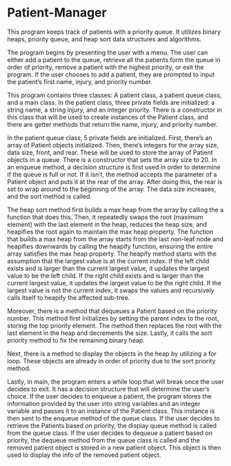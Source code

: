 # Patient-Manager
This program keeps track of patients with a priority queue. It utilizes binary heaps, priority queue, and heap sort data structures and algorithms.

 The program begins by presenting the user with a menu. The user can either add a patient to the queue, retrieve all the patients form the queue in order of priority, remove a patient with the highest priority, or exit the program. If the user chooses to add a patient, they are prompted to input the patient’s first name, injury, and priority number.  

 This program contains three classes: A patient class, a patient queue class, and a main class. In the patient class, three private fields are initialized: a string name, a string injury, and an integer priority. There is a constructor in this class that will be used to create instances of the Patient class, and there are getter methods that return the name, injury, and priority number.

In the patient queue class, 5 private fields are initialized. First, there’s an array of Patient objects initialized. Then, there’s integers for the array size, data size, front, and rear. These will be used to store the array of Patient objects in a queue. There is a constructor that sets the array size to 20. In an enqueue method, a decision structure is first used in order to determine if the queue is full or not. If it isn’t, the method accepts the parameter of a Patient object and puts it at the rear of the array. After doing this, the rear is set to wrap around to the beginning of the array. The data size increases, and the sort method is called.

The heap sort method first builds a max heap from the array by calling the a function that does this. Then, it repeatedly swaps the root (maximum element) with the last element in the heap, reduces the heap size, and heapifies the root again to maintain the max heap property. The function that builds a max heap from the array starts from the last non-leaf node and heapifies downwards by calling the heapify function, ensuring the entire array satisfies the max heap property. The heapify method starts with the assumption that the largest value is at the current index. If the left child exists and is larger than the current largest value, it updates the largest value to be the left child. If the right child exists and is larger than the current largest value, it updates the largest value to be the right child. If the largest value is not the current index, it swaps the values and recursively calls itself to heapify the affected sub-tree.

Moreover, there is a method that dequeues a Patient based on the priority number. This method first initializes by setting the parent index to the root, storing the top priority element. The method then replaces the root with the last element in the heap and decrements the size. Lastly, it calls the sort priority method to fix the remaining binary heap.

Next, there is a method to display the objects in the heap by utilizing a for loop. These objects are already in order of priority due to the sort priority method. 

Lastly, in main, the program enters a while loop that will break once the user decides to exit. It has a decision structure that will determine the user’s choice. If the user decides to enqueue a patient, the program stores the information provided by the user into string variables and an integer variable and passes it to an instance of the Patient class. This instance is then sent to the enqueue method of the queue class. If the user decides to retrieve the Patients based on priority, the display queue method is called from the queue class. If the user decides to dequeue a patient based on priority, the dequeue method from the queue class is called and the removed patient object is stored in a new patient object. This object is then used to display the info of the removed patient object. 

